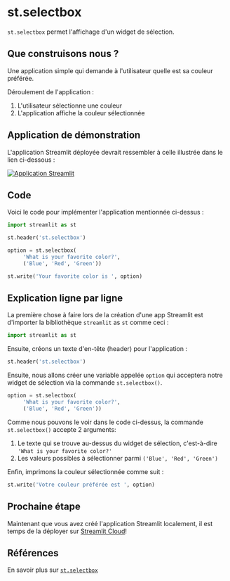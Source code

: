 # st.selectbox

`st.selectbox` permet l'affichage d'un widget de sélection.

## Que construisons nous ?

Une application simple qui demande à l'utilisateur quelle est sa couleur préférée.

Déroulement de l'application :
1. L'utilisateur sélectionne une couleur
2. L'application affiche la couleur sélectionnée

## Application de démonstration
L'application Streamlit déployée devrait ressembler à celle illustrée dans le lien ci-dessous :

[![Application Streamlit](https://static.streamlit.io/badges/streamlit_badge_black_white.svg)](https://share.streamlit.io/dataprofessor/st.selectbox/)

## Code
Voici le code pour implémenter l'application mentionnée ci-dessus :

```python
import streamlit as st

st.header('st.selectbox')

option = st.selectbox(
     'What is your favorite color?',
     ('Blue', 'Red', 'Green'))

st.write('Your favorite color is ', option)
```

## Explication ligne par ligne
La première chose à faire lors de la création d'une app Streamlit est d'importer la bibliothèque `streamlit` as `st` comme ceci :
```python
import streamlit as st
```

Ensuite, créons un texte d'en-tête (header) pour l'application :
```python
st.header('st.selectbox')
```

Ensuite, nous allons créer une variable appelée `option` qui acceptera notre widget de sélection via la commande `st.selectbox()`.

```python
option = st.selectbox(
     'What is your favorite color?',
     ('Blue', 'Red', 'Green'))
```

Comme nous pouvons le voir dans le code ci-dessus, la commande `st.selectbox()` accepte 2 arguments:
1. Le texte qui se trouve au-dessus du widget de sélection, c'est-à-dire `'What is your favorite color?'`
2. Les valeurs possibles à sélectionner parmi `('Blue', 'Red', 'Green')`

Enfin, imprimons la couleur sélectionnée comme suit :
```python
st.write('Votre couleur préférée est ', option)
```

## Prochaine étape
Maintenant que vous avez créé l'application Streamlit localement, il est temps de la déployer sur [Streamlit Cloud](https://streamlit.io/cloud)!

## Références
En savoir plus sur [`st.selectbox`](https://docs.streamlit.io/library/api-reference/widgets/st.selectbox)